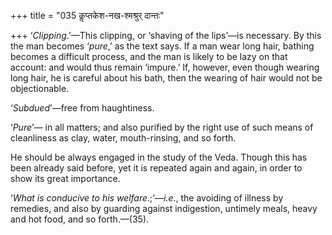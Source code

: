 +++
title = "035 कॢप्तकेश-नख-श्मश्रुर् दान्तः"

+++
‘*Clipping*.’—This clipping, or ‘shaving of the lips’—is necessary. By
this the man becomes ‘*pure*,’ as the text says. If a man wear long
hair, bathing becomes a difficult process, and the man is likely to be
lazy on that account: and would thus remain ‘impure.’ If, however, even
though wearing long hair, he is careful about his bath, then the wearing
of hair would not be objectionable.

‘*Subdued*’—free from haughtiness.

‘*Pure*’— in all matters; and also purified by the right use of such
means of cleanliness as clay, water, mouth-rinsing, and so forth.

He should be always engaged in the study of the Veda. Though this has
been already said before, yet it is repeated again and again, in order
to show its great importance.

‘*What is conducive to his welfare*.;’—*i.e*., the avoiding of illness
by remedies, and also by guarding against indigestion, untimely meals,
heavy and hot food, and so forth.—(35).


